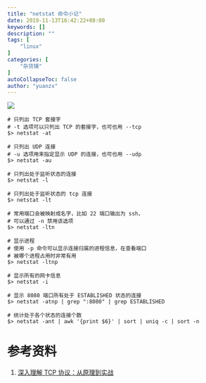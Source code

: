 ```yaml
---
title: "netstat 命令小记"
date: 2019-11-13T16:42:22+08:00
keywords: []
description: ""
tags: [
    "linux"
]
categories: [
    "杂货铺"
]
autoCollapseToc: false
author: "yuanzx"
---
```


![](/hub/2019/November/39.png)

```shell
# 只列出 TCP 套接字
# -t 选项可以只列出 TCP 的套接字，也可也用 --tcp
$> netstat -at

# 只列出 UDP 连接
# -u 选项用来指定显示 UDP 的连接，也可也用 --udp
$> netstat -au

# 只列出处于监听状态的连接
$> netstat -l

# 只列出处于监听状态的 tcp 连接
$> netstat -lt

# 常用端口会被映射成名字，比如 22 端口输出为 ssh，
# 可以通过 -n 禁用该选项
$> netstat -ltn

# 显示进程
# 使用 -p 命令可以显示连接归属的进程信息，在查看端口
# 被哪个进程占用时非常有用
$> netstat -ltnp

# 显示所有的网卡信息
$> netstat -i

# 显示 8080 端口所有处于 ESTABLISHED 状态的连接
$> netstat -atnp | grep ":8080" | grep ESTABLISHED

# 统计处于各个状态的连接个数
$> netstat -ant | awk '{print $6}' | sort | uniq -c | sort -n
```

# 参考资料

1. [深入理解 TCP 协议：从原理到实战](https://juejin.im/book/5c70dbbe51882562046911bc?referrer=5aa21ad15188255585072268)